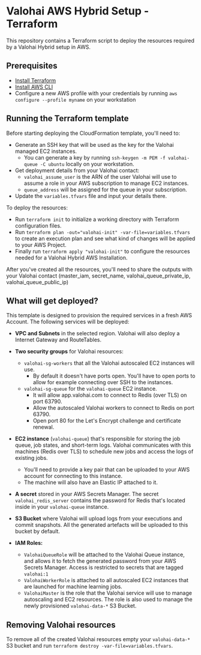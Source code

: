 # Valohai AWS Hybrid Setup - Terraform

This repository contains a Terraform script to deploy the resources required by a Valohai Hybrid setup in AWS.

## Prerequisites

* [Install Terraform](https://learn.hashicorp.com/tutorials/terraform/install-cli)
* [Install AWS CLI](https://docs.aws.amazon.com/cli/latest/userguide/cli-chap-install.html)
* Configure a new AWS profile with your credentials by running `aws configure --profile myname` on your workstation

## Running the Terraform template

Before starting deploying the CloudFormation template, you'll need to:

* Generate an SSH key that will be used as the key for the Valohai managed EC2 instances.
  * You can generate a key by running `ssh-keygen -m PEM -f valohai-queue -C ubuntu` locally on your workstation.
* Get deployment details from your Valohai contact:
  * `valohai_assume_user` is the ARN of the user Valohai will use to assume a role in your AWS subscription to manage EC2 instances.
  * `queue_address` will be assigned for the queue in your subscription.
* Update the `variables.tfvars` file and input your details there.
  
To deploy the resources:
* Run `terraform init` to initialize a working directory with Terraform configuration files.
* Run `terraform plan -out="valohai-init" -var-file=variables.tfvars` to create an execution plan and see what kind of changes will be applied to your AWS Project.
* Finally run `terraform apply "valohai-init"` to configure the resources needed for a Valohai Hybrid AWS Installation.

After you've created all the resources, you'll need to share the outputs with your Valohai contact (master_iam, secret_name, valohai_queue_private_ip, valohai_queue_public_ip)

## What will get deployed?

This template is designed to provision the required services in a fresh AWS Account. The following services will be deployed:

* **VPC and Subnets** in the selected region. Valohai will also deploy a Internet Gateway and RouteTables.
* **Two security groups** for Valohai resources:
  * `valohai-sg-workers` that all the Valohai autoscaled EC2 instances will use.
    * By default it doesn't have ports open. You'll have to open ports to allow for example connecting over SSH to the instances.
  * `valohai-sg-queue` for the `valohai-queue` EC2 instance.
    * It will allow app.valohai.com to connect to Redis (over TLS) on port 63790.
    * Allow the autoscaled Valohai workers to connect to Redis on port 63790.
    * Open port 80 for the Let's Encrypt challenge and certificate renewal.

* **EC2 instance** (`valohai-queue`) that's responsible for storing the job queue, job states, and short-term logs. Valohai communicates with this machines (Redis over TLS) to schedule new jobs and access the logs of existing jobs. 
  * You'll need to provide a key pair that can be uploaded to your AWS account for connecting to this instance.
  * The machine will also have an Elastic IP attached to it.

* **A secret** stored in your AWS Secrets Manager. The secret `valohai_redis_server` contains the password for Redis that's located inside in your `valohai-queue` instance.
* **S3 Bucket** where Valohai will upload logs from your executions and commit snapshots. All the generated artefacts will be uploaded to this bucket by default.
* **IAM Roles:**
  * `ValohaiQueueRole` will be attached to the Valohai Queue instance, and allows it to fetch the generated password from your AWS Secrets Manager. Access is restricted to secrets that are tagged `valohai:1`
  * `ValohaiWorkerRole` is attached to all autoscaled EC2 instances that are launched for machine learning jobs.
  * `ValohaiMaster` is the role that the Valohai service will use to manage autoscaling and EC2 resources. The role is also used to manage the newly provisioned `valohai-data-*` S3 Bucket.

## Removing Valohai resources

To remove all of the created Valohai resources empty your `valohai-data-*` S3 bucket and run `terraform destroy -var-file=variables.tfvars`.
